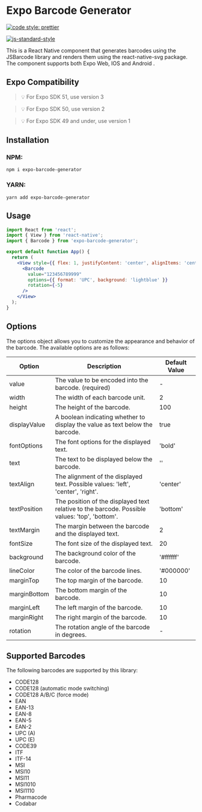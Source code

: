 # Expo Barcode Generator

[![code style: prettier](https://img.shields.io/badge/code_style-prettier-ff69b4.svg?style=flat-square)](https://github.com/prettier/prettier)

[![js-standard-style](https://cdn.rawgit.com/standard/standard/master/badge.svg)](http://standardjs.com)

This is a React Native component that generates barcodes using the JSBarcode library and renders them using the react-native-svg package. The component supports both Expo Web, IOS and Android .

## Expo Compatibility

> 💡 For Expo SDK 51, use version 3

> 💡 For Expo SDK 50, use version 2

> 💡 For Expo SDK 49 and under, use version 1

## Installation

### NPM:

```shell
npm i expo-barcode-generator
```

### YARN:

```shell
yarn add expo-barcode-generator
```

## Usage

```jsx
import React from 'react';
import { View } from 'react-native';
import { Barcode } from 'expo-barcode-generator';

export default function App() {
  return (
    <View style={{ flex: 1, justifyContent: 'center', alignItems: 'center' }}>
      <Barcode
        value="123456789999"
        options={{ format: 'UPC', background: 'lightblue' }}
        rotation={-5}
      />
    </View>
  );
}
```

## Options

The options object allows you to customize the appearance and behavior of the barcode. The available options are as follows:

| Option       | Description                                                                                   | Default Value |
| ------------ | --------------------------------------------------------------------------------------------- | ------------- |
| value        | The value to be encoded into the barcode. (required)                                          | -             |
| width        | The width of each barcode unit.                                                               | 2             |
| height       | The height of the barcode.                                                                    | 100           |
| displayValue | A boolean indicating whether to display the value as text below the barcode.                  | true          |
| fontOptions  | The font options for the displayed text.                                                      | 'bold'        |
| text         | The text to be displayed below the barcode.                                                   | ''            |
| textAlign    | The alignment of the displayed text. Possible values: 'left', 'center', 'right'.              | 'center'      |
| textPosition | The position of the displayed text relative to the barcode. Possible values: 'top', 'bottom'. | 'bottom'      |
| textMargin   | The margin between the barcode and the displayed text.                                        | 2             |
| fontSize     | The font size of the displayed text.                                                          | 20            |
| background   | The background color of the barcode.                                                          | '#ffffff'     |
| lineColor    | The color of the barcode lines.                                                               | '#000000'     |
| marginTop    | The top margin of the barcode.                                                                | 10            |
| marginBottom | The bottom margin of the barcode.                                                             | 10            |
| marginLeft   | The left margin of the barcode.                                                               | 10            |
| marginRight  | The right margin of the barcode.                                                              | 10            |
| rotation     | The rotation angle of the barcode in degrees.                                                 | -             |

## Supported Barcodes

The following barcodes are supported by this library:

- CODE128
- CODE128 (automatic mode switching)
- CODE128 A/B/C (force mode)
- EAN
- EAN-13
- EAN-8
- EAN-5
- EAN-2
- UPC (A)
- UPC (E)
- CODE39
- ITF
- ITF-14
- MSI
- MSI10
- MSI11
- MSI1010
- MSI1110
- Pharmacode
- Codabar
